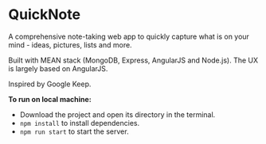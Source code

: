 # QuickNote

A comprehensive note-taking web app to quickly capture what is on your mind - ideas, pictures, lists and more.

Built with MEAN stack (MongoDB, Express, AngularJS and Node.js). The UX is largely based on AngularJS.

Inspired by Google Keep.

**To run on local machine:**
* Download the project and open its directory in the terminal.
* `npm install` to install dependencies.
* `npm run start` to start the server.
